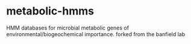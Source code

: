# metabolic-hmms
HMM databases for microbial metabolic genes of environmental/biogeochemical importance. 
forked from the banfield lab
